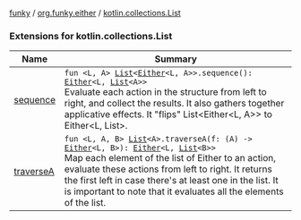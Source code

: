 [funky](../../index.md) / [org.funky.either](../index.md) / [kotlin.collections.List](.)

### Extensions for kotlin.collections.List

| Name | Summary |
|---|---|
| [sequence](sequence.md) | `fun <L, A> `[`List`](https://kotlinlang.org/api/latest/jvm/stdlib/kotlin.collections/-list/index.html)`<`[`Either`](../-either/index.md)`<L, A>>.sequence(): `[`Either`](../-either/index.md)`<L, `[`List`](https://kotlinlang.org/api/latest/jvm/stdlib/kotlin.collections/-list/index.html)`<A>>`<br>Evaluate each action in the structure from left to right, and collect the results. It also gathers together applicative effects. It "flips" List&lt;Either&lt;L, A&gt;&gt; to Either&lt;L, List&gt;. |
| [traverseA](traverse-a.md) | `fun <L, A, B> `[`List`](https://kotlinlang.org/api/latest/jvm/stdlib/kotlin.collections/-list/index.html)`<A>.traverseA(f: (A) -> `[`Either`](../-either/index.md)`<L, B>): `[`Either`](../-either/index.md)`<L, `[`List`](https://kotlinlang.org/api/latest/jvm/stdlib/kotlin.collections/-list/index.html)`<B>>`<br>Map each element of the list of Either to an action, evaluate these actions from left to right. It returns the first left in case there's at least one in the list. It is important to note that it evaluates all the elements of the list. |
